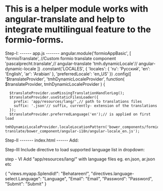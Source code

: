 This is a helper module works with angular-translate and help to integrate multilingual feature to the formio-forms.
===============
Step-I:
------ app.js -------
angular.module('formioAppBasic', [
    'formioTranslate', //Custom formio translate component
    'pascalprecht.translate',// angular-translate
    'tmh.dynamicLocale'// angular-dynamic-locale
  ])
  .constant('LOCALES', {
    'locales': {
        'ru': 'Русский',
        'en': 'English',
        'ar': 'Arabian'
    },
    'preferredLocale': 'en_US'
  })
  .config([
    '$translateProvider',
    'tmhDynamicLocaleProvider',
    function(
      $translateProvider,
      tmhDynamicLocaleProvider
    ) {
     
      $translateProvider.useMissingTranslationHandlerLog();
      $translateProvider.useStaticFilesLoader({
        prefix: 'app/resources/lang/',// path to translations files
        suffix: '.json'// suffix, currently- extension of the translations
      });
      $translateProvider.preferredLanguage('en');// is applied on first load
      tmhDynamicLocaleProvider.localeLocationPattern('bower_components/formio-translate/bower_component/angular-i18n/angular-locale_en.js');



Step-II
------- index.html ------
Add:
<script src="../bower_components/formio-translate/src/formio-translate.js"></script>

Step-III
Include directive to load supported language list in dropdown:
 <div ng-translate-language-select></div>
 
step - VI
Add "app/resources/lang/" with language files eg. en.json, ar.json etc

{
    "views.myapp.Splendid!": "Behatareen!",
    "directives.language-select.Language": "Language",
    "Email": "Email",
    "Password": "Password",
    "Submit": "Submit"
}
 